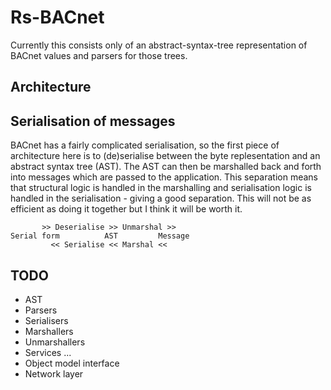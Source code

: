 # Rs-BACnet

Currently this consists only of an abstract-syntax-tree representation of BACnet values and parsers for those trees.

## Architecture

## Serialisation of messages

BACnet has a fairly complicated serialisation, so the first piece of architecture here is to (de)serialise between the byte replesentation and an abstract syntax tree (AST). The AST can then be marshalled back and forth into messages which are passed to the application. This separation means that structural logic is handled in the marshalling and serialisation logic is handled in the serialisation - giving a good separation. This will not be as efficient as doing it together but I think it will be worth it.

```
       >> Deserialise >> Unmarshal >>
Serial form          AST         Message
         << Serialise << Marshal <<
```

## TODO

- AST
- Parsers
- Serialisers
- Marshallers
- Unmarshallers
- Services ...
- Object model interface
- Network layer


